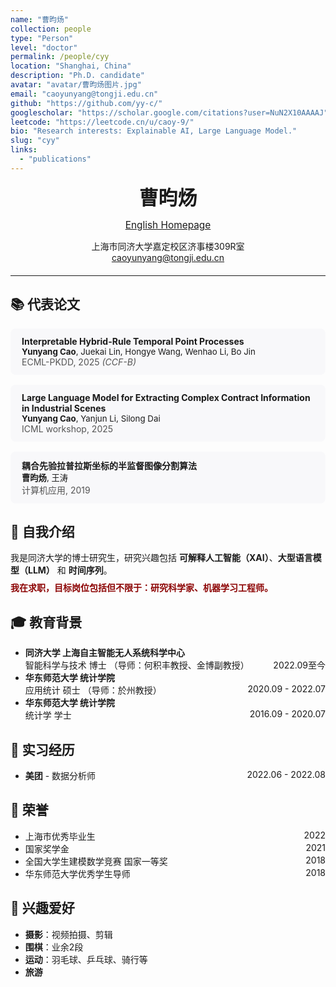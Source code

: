 ```yaml
---
name: "曹昀炀"
collection: people
type: "Person"
level: "doctor"
permalink: /people/cyy
location: "Shanghai, China"
description: "Ph.D. candidate"
avatar: "avatar/曹昀炀图片.jpg"
email: "caoyunyang@tongji.edu.cn"
github: "https://github.com/yy-c/"
googlescholar: "https://scholar.google.com/citations?user=NuN2X10AAAAJ"
leetcode: "https://leetcode.cn/u/caoy-9/"
bio: "Research interests: Explainable AI, Large Language Model."
slug: "cyy"
links:
  - "publications"
---
```




<div align="center">

  <b style="font-size:2.2em;">曹昀炀</b><br>
  
  <a href="https://yy-c.github.io/" style="font-size:1.1em;">English Homepage</a>
</div>

<div align="center" style="margin-bottom:20px;">
  上海市同济大学嘉定校区济事楼309R室 <br>
  <a href="mailto:caoyunyang@tongji.edu.cn">caoyunyang@tongji.edu.cn</a>
</div>

---

## 📚 代表论文

<div style="background:#f8f8fa;padding:12px 18px;border-radius:8px;margin-bottom:16px;">
  <b>Interpretable Hybrid-Rule Temporal Point Processes</b><br>
  <span style="font-size: 0.95em;"><b>Yunyang Cao</b>, Juekai Lin, Hongye Wang, Wenhao Li, Bo Jin</span><br>
  <span style="color: #555;">ECML-PKDD, 2025 <i>(CCF-B)</i></span>
</div>
<div style="background:#f8f8fa;padding:12px 18px;border-radius:8px;margin-bottom:16px;">
  <b>Large Language Model for Extracting Complex Contract Information in Industrial Scenes</b><br>
  <span style="font-size: 0.95em;"><b>Yunyang Cao</b>, Yanjun Li, Silong Dai</span><br>
  <span style="color: #555;">ICML workshop, 2025</span>
</div>
<div style="background:#f8f8fa;padding:12px 18px;border-radius:8px;margin-bottom:16px;">
  <b>耦合先验拉普拉斯坐标的半监督图像分割算法</b><br>
  <span style="font-size: 0.95em;"><b>曹昀炀</b>, 王涛</span><br>
  <span style="color: #555;">计算机应用, 2019</span>
</div>

## 👤 自我介绍

<div style="margin-bottom:8px;">
我是同济大学的博士研究生，研究兴趣包括 <b>可解释人工智能（XAI）</b>、<b>大型语言模型（LLM）</b> 和 <b>时间序列</b>。
</div>
<span style="color:#8B0000;font-weight:bold;">我在求职，目标岗位包括但不限于：研究科学家、机器学习工程师。</span>

## 🎓 教育背景

<ul>
  <li><b>同济大学 上海自主智能无人系统科学中心</b><br>
    智能科学与技术 博士 （导师：何积丰教授、金博副教授） <span style="float:right;">2022.09至今</span>
  </li>
  <li><b>华东师范大学 统计学院</b><br>
    应用统计 硕士 （导师：於州教授） <span style="float:right;">2020.09 - 2022.07</span>
  </li>
  <li><b>华东师范大学 统计学院</b><br>
    统计学 学士 <span style="float:right;">2016.09 - 2020.07</span>
  </li>
</ul>

## 💼 实习经历

<ul>
  <li><b>美团</b> - 数据分析师 <span style="float:right;">2022.06 - 2022.08</span></li>
</ul>

## 🥇 荣誉

<ul>
  <li>上海市优秀毕业生 <span style="float:right;">2022</span></li>
  <li>国家奖学金 <span style="float:right;">2021</span></li>
  <li>全国大学生建模数学竞赛 国家一等奖 <span style="float:right;">2018</span></li>
  <li>华东师范大学优秀学生导师 <span style="float:right;">2018</span></li>
</ul>

## 🎨 兴趣爱好

<ul>
  <li><b>摄影</b>：视频拍摄、剪辑</li>
  <li><b>围棋</b>：业余2段</li>
  <li><b>运动</b>：羽毛球、乒乓球、骑行等</li>
  <li><b>旅游</b></li>
</ul>
